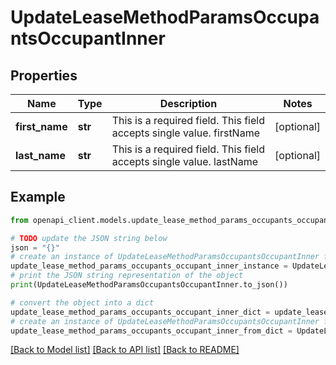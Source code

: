 # UpdateLeaseMethodParamsOccupantsOccupantInner


## Properties

Name | Type | Description | Notes
------------ | ------------- | ------------- | -------------
**first_name** | **str** | This is a required field. This field accepts single value. firstName | [optional] 
**last_name** | **str** | This is a required field. This field accepts single value. lastName | [optional] 

## Example

```python
from openapi_client.models.update_lease_method_params_occupants_occupant_inner import UpdateLeaseMethodParamsOccupantsOccupantInner

# TODO update the JSON string below
json = "{}"
# create an instance of UpdateLeaseMethodParamsOccupantsOccupantInner from a JSON string
update_lease_method_params_occupants_occupant_inner_instance = UpdateLeaseMethodParamsOccupantsOccupantInner.from_json(json)
# print the JSON string representation of the object
print(UpdateLeaseMethodParamsOccupantsOccupantInner.to_json())

# convert the object into a dict
update_lease_method_params_occupants_occupant_inner_dict = update_lease_method_params_occupants_occupant_inner_instance.to_dict()
# create an instance of UpdateLeaseMethodParamsOccupantsOccupantInner from a dict
update_lease_method_params_occupants_occupant_inner_from_dict = UpdateLeaseMethodParamsOccupantsOccupantInner.from_dict(update_lease_method_params_occupants_occupant_inner_dict)
```
[[Back to Model list]](../README.md#documentation-for-models) [[Back to API list]](../README.md#documentation-for-api-endpoints) [[Back to README]](../README.md)


